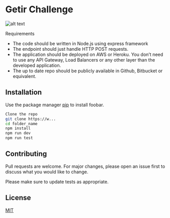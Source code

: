 # Getir Challenge
![alt text](https://ahvalnews.com/sites/default/files/styles/is_article_featured_top_1200x550/public/2020-01/download%20%288%29.jpeg?h=de03bc78&itok=AMxD2srW
)

Requirements 
- The code should be written in Node.js using express framework 
- The endpoint should just handle HTTP POST requests. 
- The application should be deployed on AWS or Heroku. You don’t need to use any API Gateway, Load Balancers or any other layer than the developed application. 
- The up to date repo should be publicly available in Github, Bitbucket or equivalent. 

## Installation


Use the package manager [pip](https://pip.pypa.io/en/stable/) to install foobar.

```bash
Clone the repo 
git clone https://w...
cd folder_name
npm install
npm run dev
npm run test
```


## Contributing
Pull requests are welcome. For major changes, please open an issue first to discuss what you would like to change.

Please make sure to update tests as appropriate.

## License
[MIT](https://choosealicense.com/licenses/mit/)